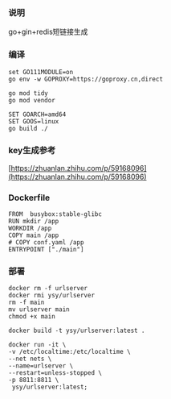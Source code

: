 ### 说明
go+gin+redis短链接生成

### 编译
```
set GO111MODULE=on
go env -w GOPROXY=https://goproxy.cn,direct

go mod tidy
go mod vendor

SET GOARCH=amd64
SET GOOS=linux
go build ./
```

### key生成参考
[https://zhuanlan.zhihu.com/p/59168096](https://zhuanlan.zhihu.com/p/59168096)

### Dockerfile
```
FROM  busybox:stable-glibc
RUN mkdir /app
WORKDIR /app
COPY main /app
# COPY conf.yaml /app
ENTRYPOINT ["./main"]
```
### 部署
```
docker rm -f urlserver
docker rmi ysy/urlserver
rm -f main
mv urlserver main
chmod +x main

docker build -t ysy/urlserver:latest .

docker run -it \
-v /etc/localtime:/etc/localtime \
--net nets \
--name=urlserver \
--restart=unless-stopped \
-p 8811:8811 \
 ysy/urlserver:latest;
```
